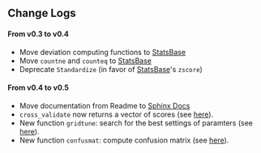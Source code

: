 ## Change Logs

#### From v0.3 to v0.4

- Move deviation computing functions to [StatsBase](https://github.com/JuliaStats/StatsBase.jl)
- Move ``countne`` and ``counteq`` to [StatsBase](https://github.com/JuliaStats/StatsBase.jl)
- Deprecate ``Standardize`` (in favor of [StatsBase](https://github.com/JuliaStats/StatsBase.jl)'s ``zscore``)

#### From v0.4 to v0.5

- Move documentation from Readme to [Sphinx Docs](http://mlbasejl.readthedocs.org/en/latest/)
- ``cross_validate`` now returns a vector of scores (see [here](http://mlbasejl.readthedocs.org/en/latest/crossval.html#cross_validate)).
- New function ``gridtune``: search for the best settings of paramters (see [here](http://mlbasejl.readthedocs.org/en/latest/modeltune.html#gridtune)).
- New function ``confusmat``: compute confusion matrix (see [here](http://mlbasejl.readthedocs.org/en/latest/perfeval.html#confusmat)).
